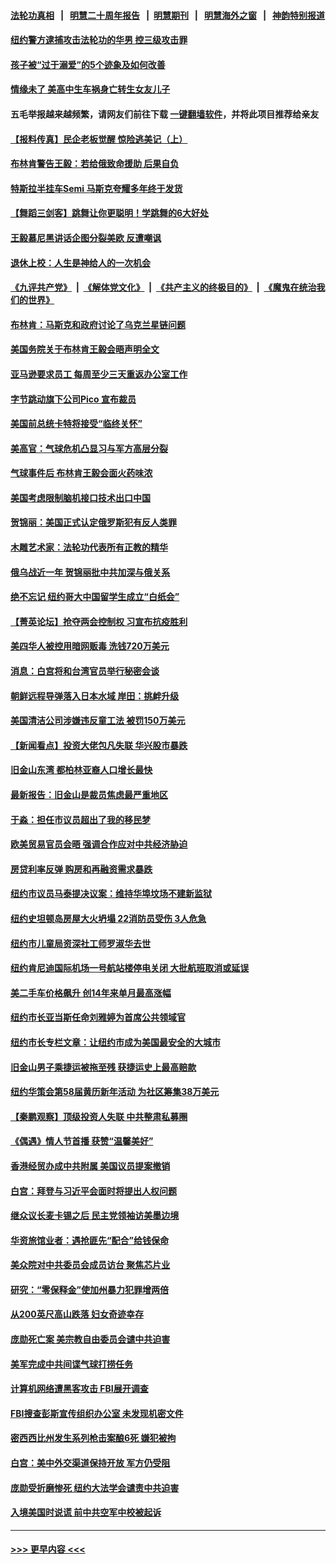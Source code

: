 #### [法轮功真相](https://github.com/gfw-breaker/truth/blob/master/README.md?t=0) &nbsp;&nbsp;|&nbsp;&nbsp; [明慧二十周年报告](https://github.com/gfw-breaker/mh-reports/blob/master/README.md?t=0) &nbsp;&nbsp;|&nbsp;&nbsp;[明慧期刊](https://github.com/gfw-breaker/mh-qikan) &nbsp;&nbsp;|&nbsp;&nbsp; [明慧海外之窗](https://github.com/gfw-breaker/mh-news/blob/master/README.md?t=0) &nbsp;&nbsp;|&nbsp;&nbsp; [神韵特别报道](https://github.com/gfw-breaker/mh-news/blob/master/shenyun.md?t=0)
#### [纽约警方逮捕攻击法轮功的华男 控三级攻击罪](../pages/nsc412/n13932962.md?t=02191543) 
#### [孩子被“过于溺爱”的5个迹象及如何改善](../pages/nsc412/n13933016.md?t=02191543) 
#### [情缘未了 美高中生车祸身亡转生女友儿子](../pages/nsc412/n13933053.md?t=02191543) 
#### 五毛举报越来越频繁，请网友们前往下载 [一键翻墙软件](https://github.com/gfw-breaker/ssr-accounts)，并将此项目推荐给亲友
#### [【报料传真】民企老板觉醒 惊险逃美记（上）](../pages/nsc412/n13933035.md?t=02191543) 
#### [布林肯警告王毅：若给俄致命援助 后果自负](../pages/nsc412/n13933006.md?t=02191543) 
#### [特斯拉半挂车Semi 马斯克夸耀多年终于发货](../pages/nsc412/n13933015.md?t=02191543) 
#### [【舞蹈三剑客】跳舞让你更聪明！学跳舞的6大好处](../pages/nsc412/n13933050.md?t=02191543) 
#### [王毅慕尼黑讲话企图分裂美欧 反遭嘲讽](../pages/nsc412/n13932976.md?t=02191543) 
#### [退休上校：人生是神给人的一次机会](../pages/nsc412/n13932923.md?t=02191543) 
#### [《九评共产党》](https://github.com/begood0513/9ping.md/blob/master/README.md) &nbsp;|&nbsp; [《解体党文化》](../../../../jtdwh.md/blob/master/README.md)  &nbsp;|&nbsp; [《共产主义的终极目的》](../../../../gczydzjmd.md/blob/master/README.md) &nbsp;|&nbsp; [《魔鬼在统治我们的世界》](../../../../mgztzwmdsj.md/blob/master/README.md) 
#### [布林肯：马斯克和政府讨论了乌克兰星链问题](../pages/nsc412/n13932961.md?t=02191543) 
#### [美国务院关于布林肯王毅会晤声明全文](../pages/nsc412/n13932947.md?t=02191543) 
#### [亚马逊要求员工 每周至少三天重返办公室工作](../pages/nsc412/n13932609.md?t=02191543) 
#### [字节跳动旗下公司Pico 宣布裁员](../pages/nsc412/n13932613.md?t=02191543) 
#### [美国前总统卡特将接受“临终关怀”](../pages/nsc412/n13932939.md?t=02191543) 
#### [美高官：气球危机凸显习与军方高层分裂](../pages/nsc412/n13932877.md?t=02191543) 
#### [气球事件后 布林肯王毅会面火药味浓](../pages/nsc412/n13932907.md?t=02191543) 
#### [美国考虑限制脑机接口技术出口中国](../pages/nsc412/n13932875.md?t=02191543) 
#### [贺锦丽：美国正式认定俄罗斯犯有反人类罪](../pages/nsc412/n13932829.md?t=02191543) 
#### [木雕艺术家：法轮功代表所有正教的精华](../pages/nsc412/n13932212.md?t=02191543) 
#### [俄乌战近一年 贺锦丽批中共加深与俄关系](../pages/nsc412/n13932832.md?t=02191543) 
#### [绝不忘记 纽约哥大中国留学生成立“白纸会”](../pages/nsc412/n13932441.md?t=02191543) 
#### [【菁英论坛】抢夺两会控制权 习宣布抗疫胜利](../pages/nsc412/n13932294.md?t=02191543) 
#### [美四华人被控用暗网贩毒 洗钱720万美元](../pages/nsc412/n13932400.md?t=02191543) 
#### [消息：白宫将和台湾官员举行秘密会谈](../pages/nsc412/n13932768.md?t=02191543) 
#### [朝鲜远程导弹落入日本水域 岸田：挑衅升级](../pages/nsc412/n13932704.md?t=02191543) 
#### [美国清洁公司涉嫌违反童工法 被罚150万美元](../pages/nsc412/n13932545.md?t=02191543) 
#### [【新闻看点】投资大佬包凡失联 华兴股市暴跌](../pages/nsc412/n13932293.md?t=02191543) 
#### [旧金山东湾 都柏林亚裔人口增长最快](../pages/nsc412/n13932539.md?t=02191543) 
#### [最新报告：旧金山是裁员焦虑最严重地区](../pages/nsc412/n13932493.md?t=02191543) 
#### [于淼：担任市议员超出了我的移民梦](../pages/nsc412/n13932494.md?t=02191543) 
#### [欧美贸易官员会晤 强调合作应对中共经济胁迫](../pages/nsc412/n13932458.md?t=02191543) 
#### [房贷利率反弹 购房和再融资需求暴跌](../pages/nsc412/n13932465.md?t=02191543) 
#### [纽约市议员马泰提决议案：维持华埠坟场不建新监狱](../pages/nsc412/n13932436.md?t=02191543) 
#### [纽约史坦顿岛房屋大火坍塌 22消防员受伤 3人危急](../pages/nsc412/n13932395.md?t=02191543) 
#### [纽约市儿童局资深社工师罗淑华去世](../pages/nsc412/n13932443.md?t=02191543) 
#### [纽约肯尼迪国际机场一号航站楼停电关闭 大批航班取消或延误](../pages/nsc412/n13932419.md?t=02191543) 
#### [美二手车价格飙升 创14年来单月最高涨幅](../pages/nsc412/n13932383.md?t=02191543) 
#### [纽约市长亚当斯任命刘雅婷为首席公共领域官](../pages/nsc412/n13932421.md?t=02191543) 
#### [纽约市长专栏文章：让纽约市成为美国最安全的大城市](../pages/nsc412/n13932417.md?t=02191543) 
#### [旧金山男子乘捷运被拖至残 获捷运史上最高赔款](../pages/nsc412/n13932452.md?t=02191543) 
#### [纽约华策会第58届黄历新年活动 为社区筹集38万美元](../pages/nsc412/n13932415.md?t=02191543) 
#### [【秦鹏观察】顶级投资人失联 中共整肃私募圈](../pages/nsc412/n13932302.md?t=02191543) 
#### [《偶遇》情人节首播 获赞“温馨美好”](../pages/nsc412/n13932241.md?t=02191543) 
#### [香港经贸办成中共附属 美国议员提案撤销](../pages/nsc412/n13932393.md?t=02191543) 
#### [白宫：拜登与习近平会面时将提出人权问题](../pages/nsc412/n13932316.md?t=02191543) 
#### [继众议长麦卡锡之后 民主党领袖访美墨边境](../pages/nsc412/n13932328.md?t=02191543) 
#### [华资旅馆业者：遇抢匪先“配合”给钱保命](../pages/nsc412/n13932384.md?t=02191543) 
#### [美众院对中共委员会成员访台 聚焦芯片业](../pages/nsc412/n13932185.md?t=02191543) 
#### [研究：“零保释金”使加州暴力犯罪增两倍](../pages/nsc412/n13932377.md?t=02191543) 
#### [从200英尺高山跌落 妇女奇迹幸存](../pages/nsc412/n13932330.md?t=02191543) 
#### [庞勋死亡案 美宗教自由委员会谴中共迫害](../pages/nsc412/n13932260.md?t=02191543) 
#### [美军完成中共间谍气球打捞任务](../pages/nsc412/n13932233.md?t=02191543) 
#### [计算机网络遭黑客攻击 FBI展开调查](../pages/nsc412/n13932222.md?t=02191543) 
#### [FBI搜查彭斯宣传组织办公室 未发现机密文件](../pages/nsc412/n13932217.md?t=02191543) 
#### [密西西比州发生系列枪击案酿6死 嫌犯被拘](../pages/nsc412/n13932271.md?t=02191543) 
#### [白宫：美中外交渠道保持开放 军方仍受阻](../pages/nsc412/n13932249.md?t=02191543) 
#### [庞勋受折磨惨死 纽约大法学会谴责中共迫害](../pages/nsc412/n13932240.md?t=02191543) 
#### [入境美国时说谎 前中共空军中校被起诉](../pages/nsc412/n13932209.md?t=02191543) 

----
#### [ >>> 更早内容 <<< ](../indexes/nsc412-earlier.md)

